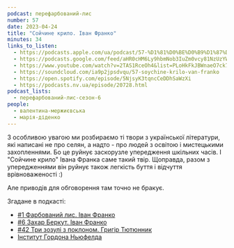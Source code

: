```yaml
---
podcast: перефарбований-лис
number: 57
date: 2023-04-24
title: "Сойчине крило. Іван Франко"
minutes: 34
links_to_listen:
  - https://podcasts.apple.com/ua/podcast/57-%D1%81%D0%BE%D0%B9%D1%87%D0%B8%D0%BD%D0%B5-%D0%BA%D1%80%D0%B8%D0%BB%D0%BE-%D1%96%D0%B2%D0%B0%D0%BD-%D1%84%D1%80%D0%B0%D0%BD%D0%BA%D0%BE/id1563575488?i=1000610358522
  - https://podcasts.google.com/feed/aHR0cHM6Ly9hbmNob3IuZm0vcy81NzUzYWEwMC9wb2RjYXN0L3Jzcw/episode/NDVjZGU2N2UtY2I5Ni00ZjU5LWEyY2YtZTI0YTE5MzU0Nzk1?sa=X&ved=0CAUQkfYCahcKEwiYhqz_k5aDAxUAAAAAHQAAAAAQAQ
  - https://www.youtube.com/watch?v=2TAS1RceOh4&list=PLoHkFkJBWnaeO7ck7gFfv0i99JD7Cgz-X&index=9&pp=iAQB
  - https://soundcloud.com/ia9p2jpsdvqu/57-soychine-krilo-van-franko
  - https://open.spotify.com/episode/5NjsyK3tqncCeDDhSaWzXi
  - https://podcasts.nv.ua/episode/20728.html
podcast_lists:
  - перефарбований-лис-сезон-6
people:
  - валентина-мержиєвська
  - марія-діденко
---
```


З особливою увагою ми розбираємо ті твори з української літератури, які
написані не про селян, а надто - про людей з освітою і мистецькими
захопленнями. Бо це руйнує заскорузле упередження шкільних часів. І "Сойчине
крило" Івана Франка саме такий твір. Щоправда, разом з упередженнями він руйнує
також легкість буття і відчуття врівноваженості :)

Але приводів для обговорення там точно не бракує.

Згадане в подкасті:

- [#1 Фарбований лис. Іван Франко][1]
- [#6 Захар Беркут. Іван Франко][2]
- [#42 Три зозулі з поклоном. Григір Тютюнник][3]
- [Інститут Гордона Ньюфелда][1]

[1]: /перефарбований-лис/01/
[2]: /перефарбований-лис/06/
[3]: /перефарбований-лис/67/
[4]: https://neufeldinstitute.org/
